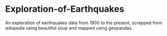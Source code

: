 # Exploration-of-Earthquakes
An exploration of earthquakes data from 1900 to the present, scrapped from wikipedia using beautiful soup and mapped using geopandas.  
